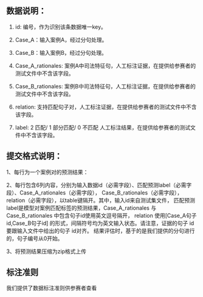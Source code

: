 ## 数据说明：
  1. id: 编号，作为识别该条数据唯一key。
   
  2. Case_A：输入案例A，经过分句处理。
  
  3. Case_B：输入案例B，经过分句处理。
  
  4. Case_A_rationales: 案例A中司法特征句，人工标注证据，在提供给参赛者的测试文件中不含该字段。
   	
  5. Case_B_rationales: 案例B中司法特征句，人工标注证据，在提供给参赛者的测试文件中不含该字段。
  
  6. relation: 支持匹配句子对，人工标注证据，在提供给参赛者的测试文件中不含该字段。
  
  7. label: 2 匹配/ 1 部分匹配/ 0 不匹配 人工标注结果，在提供给参赛者的测试文件中不含该字段。

## 提交格式说明：

1、每行为一个案例对的预测结果：

2、每行包含6列内容，分别为输入数据id（必需字段）、匹配预测label（必需字段）、Case_A_rationales（必需字段），
Case_B_rationales（必需字段）， relation（必需字段），以table键隔开。其中，输入id来自测试集文件，
匹配预测label是模型对案例匹配标签的预测结果，Case_A_rationales 与 Case_B_rationales 中包含句子id使用英文逗号隔开， 
relation 使用[Case_A句子id,Case_B句子id] 的形式，间隔符号均为英文输入状态。请注意，证据的句子 id要跟输入文件中给出的句子 id对齐。
结果评估时，基于的是我们提供的分句进行的，句子编号从0开始。

3、将预测结果压缩为zip格式上传

## 标注准则

我们提供了数据标注准则供参赛者查看
